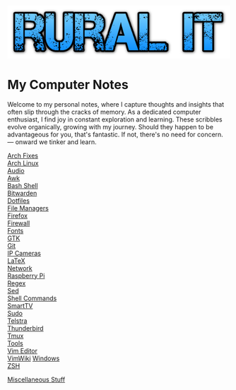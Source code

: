 ![RuralIT](./images/ruralit.png)

# My Computer Notes

 Welcome to my personal notes, where I capture thoughts and insights that often
 slip through the cracks of memory. As a dedicated computer enthusiast, I find
 joy in constant exploration and learning. These scribbles evolve organically,
 growing with my journey. Should they happen to be advantageous for you, that's
 fantastic. If not, there's no need for concern. — onward we tinker and learn.
 
[Arch Fixes](Arch_Fixes.md)    
[Arch Linux](Arch_Linux.md)    
[Audio](Audio.md)  
[Awk](Awk.md)    
[Bash Shell](Bash_Shell.md)    
[Bitwarden](Bitwarden.md)    
[Dotfiles](Dotfiles.md)    
[File Managers](File_Managers.md)    
[Firefox](Firefox.md)    
[Firewall](Firewall.md)    
[Fonts](Fonts.md)    
[GTK](GTK.md)  
[Git](Git.md)    
[IP Cameras](IP_Cameras.md)    
[LaTeX](LaTeX.md)    
[Network](Network.md)    
[Raspberry Pi](Raspberry_Pi.md)    
[Regex](Regex.md)    
[Sed](Sed.md)    
[Shell Commands](Shell_Commands.md)    
[SmartTV](SmartTV.md)    
[Sudo](Sudo.md)    
[Telstra](Telstra.md)    
[Thunderbird](Thunderbird.md)    
[Tmux](Tmux.md)    
[Tools](Tools.md)  
[Vim Editor](Vim_Editor.md)    
[VimWiki](VimWiki.md)
[Windows](Windows.md)    
[ZSH](ZSH.md)    

[Miscellaneous Stuff](Miscellaneous_Stuff.md)
